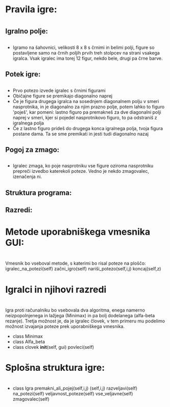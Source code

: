 # Pravila igre: <h1>

## Igralno polje: <h2>

* Igramo na šahovnici, velikosti 8 x 8 s črnimi in belimi polji, figure so postavljene samo na črnih poljih prvih treh stolpcev na strani vsakega igralca. Vsak igralec ima torej 12 figur, nekdo bele, drugi pa črne barve.

## Potek igre: <h2>

* Prvo potezo izvede igralec s črnimi figurami
* Običajne figure se premikajo diagonalno naprej
* Če je figura drugega igralca na sosednjem diagonalnem polju v smeri nasprotnika, in je diagonalno za njim prazno polje, potem lahko to figuro 'poješ', kar pomeni: lastno figuro pa premakneš za dve diagonalni polji naprej v smeri, kjer si pojedel nasprotnikovo figuro, to pa odstraniš z igralnega polja
* Če z lastno figuro prideš do drugega konca igralnega polja, tvoja figura postane dama. Ta se sme premikati in jesti tudi diagonalno nazaj

## Pogoj za zmago: <h2>

* Igralec zmaga, ko poje nasprotniku vse figure oziroma nasprotniku prepreči izvedbo katerekoli poteze. Vedno je nekdo zmagovalec, izenačenja ni.

## Struktura programa:

## Razredi: <h2>

# Metode uporabniškega vmesnika GUI: <h1>
Vmesnik bo vseboval metode, s katerimi bo risal poteze na ploščo:
igralec_na_potezi(self) 
začni_igro(self) 
nariši_potezo(self,i,j)
koncaj(self,z)

# Igralci in njihovi razredi <h1>
Igra proti računalniku bo vsebovala dva algoritma, enega namerno neizpopolnjenega in lažjega (Minimax) in pa bolj dodelanega (alfa-beta rezanje). Tretja možnost je, da je igralec človek, v tem primeru mu podelimo možnost izvajanja poteze prek uporabniškega vmesnika.
* class Minimax 
* class Alfa_beta
* class clovek
__init__(self, gui) 
povleci(self)

# Splošna struktura igre: <h1>
* class Igra
premakni_ali_pojej(self,i,j)
(self,i,j)
razveljavi(self)
na_potezi(self)
veljavnost_poteze(self)
vse_veljavne(self)
zmagovalec(self)







